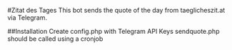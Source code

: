 #Zitat des Tages
This bot sends the quote of the day from taeglicheszit.at via Telegram.

##Installation
Create config.php with Telegram API Keys
sendquote.php should be called using a cronjob
